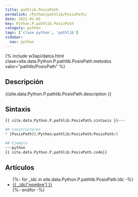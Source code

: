 ```yaml
---
title: pathlib.PosixPath
permalink: /Python/pathlib/PosixPath/
date: 2021-01-01
key: Python.P.pathlib.PosixPath
category: python
tags: ['clase python', 'pathlib']
sidebar: 
  nav: python
---
```


{% include w3api/datos.html clase=site.data.Python.P.pathlib.PosixPath.metodos valor="pathlib/PosixPath" %}

## Descripción
{{site.data.Python.P.pathlib.PosixPath.description }}

## Sintaxis
~~~python
{{ site.data.Python.P.pathlib.PosixPath.sintaxis }}~~~

## Constructores
* [PosixPath](/Python/pathlib/PosixPath/PosixPath/)

## Ejemplo
~~~python
{{ site.data.Python.P.pathlib.PosixPath.code}}
~~~

## Artículos
<ul>
{%- for _ldc in site.data.Python.P.pathlib.PosixPath.ldc -%}
   <li>
       <a href="{{_ldc['url'] }}">{{ _ldc['nombre'] }}</a>
   </li>
{%- endfor -%}
</ul>
